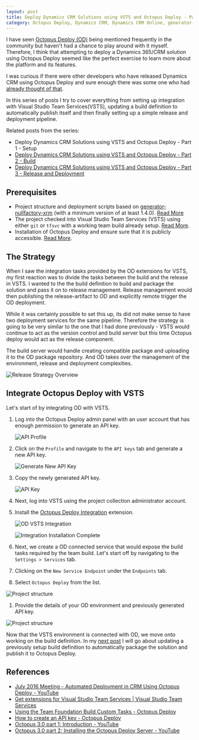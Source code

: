 ```yaml
---
layout: post
title: Deploy Dynamics CRM Solutions using VSTS and Octopus Deploy - Part 1 - Setup
category: Octopus Deploy, Dynamics CRM, Dynamics CRM Online, generator-nullfactory-xrm, Visual Studio Team Services, ALM, Git 
---
```

I have seen [Octopus Deploy (OD)](https://octopus.com/) being mentioned frequently in the community but haven't had a chance to play around with it myself. Therefore, I think that attempting to deploy a Dynamics 365/CRM solution using Octopus Deploy seemed like the perfect exercise to learn more about the platform and its features.

I was curious if there were other developers who have released Dynamics CRM using Octopus Deploy and sure enough there was some one who had [already thought of that](https://www.youtube.com/watch?v=--9u5azwSb4).

In this series of posts I try to cover everything from setting up integration with Visual Studio Team Services(VSTS), updating a build definition to automatically publish itself and then finally setting up a simple release and deployment pipeline.

Related posts from the series:

- Deploy Dynamics CRM Solutions using VSTS and Octopus Deploy - Part 1 - Setup 
- [Deploy Dynamics CRM Solutions using VSTS and Octopus Deploy - Part 2 - Build](/2017/04/deploy-dynamics-crm-solutions-vsts-octopus-deploy-build-part-2/)
- [Deploy Dynamics CRM Solutions using VSTS and Octopus Deploy - Part 3 - Release and Deployment](/2017/04/deploy-dynamics-crm-solutions-vsts-octopus-deploy-release-part-3/)

## Prerequisites

- Project structure and deployment scripts based on [generator-nullfactory-xrm](https://www.npmjs.com/package/generator-nullfactory-xrm) (with a minimum version of at least 1.4.0). [Read More](/2016/10/release-strategy-for-dynamics-crm-prepping-part-1/)
- The project checked into Visual Studio Team Services (VSTS) using either `git` or `tfsvc` with a working team build already setup. [Read More](/2016/11/release-strategy-for-dynamics-crm-setting-up-the-build-part-2).
- Installation of Octopus Deploy and ensure sure that it is publicly accessible. [Read More](https://www.youtube.com/watch?v=T0BQvMDXPNQ).

## The Strategy

When I saw the integration tasks provided by the OD extensions for VSTS, my first reaction was to divide the tasks between the build and the release in VSTS. I wanted to the the build definition to build and package the solution and pass it on to release management. Release management would then publishing the release-artifact to OD and explicitly remote trigger the OD deployment.

While it was certainly possible to set this up, its did not make sense to have two deployment services for the same pipeline. Therefore the strategy is going to be very similar to the one that I had done previously - VSTS would continue to act as the version control and build server but this time Octopus deploy would act as the release component.

The build server would handle creating compatible package and uploading it to the OD package repository. And OD takes over the management of the environment, release and deployment complexities.

![Release Strategy Overview](/images/posts/OctoDeployPt1/05_overview.png)

<!--excerpt-->

## Integrate Octopus Deploy with VSTS

Let's start of by integrating OD with VSTS.

1. Log into the Octopus Deploy admin panel with an user account that has enough permission to generate an API key.

	![API Profile](/images/posts/OctoDeployPt1/10_od_api_profile.png)

1. Click on the `Profile` and navigate to the `API keys` tab and generate a new API key.

	![Generate New API Key](/images/posts/OctoDeployPt1/20_generate_new_api_key.png)

1. Copy the newly generated API key. 

	![API Key](/images/posts/OctoDeployPt1/30_api_key.png)

1. Next, log into VSTS using the project collection administrator account.
1. Install the [Octopus Deploy Integration](https://marketplace.visualstudio.com/items?itemName=octopusdeploy.octopus-deploy-build-release-tasks) extension.

	![OD VSTS Integration](/images/posts/OctoDeployPt1/40_od_integ.png)

	![Integration Installation Complete](/images/posts/OctoDeployPt1/50_od_integ_install_complete.png)

1. Next, we create a OD connected service that would expose the build tasks required by the team build. Let's start off by navigating to the `Settings > Services` tab.
1. Clicking on the `New Service Endpoint` under the `Endpoints` tab.
1. Select `Octopus Deploy` from the list.

![Project structure](/images/posts/OctoDeployPt1/60_service_endpoint.png)

1. Provide the details of your OD environment and previously generated API key.

![Project structure](/images/posts/OctoDeployPt1/70_service_endpoint2.png)

Now that the VSTS environment is connected with OD, we move onto working on the build definition. In my [next post](/2017/04/deploy-dynamics-crm-solutions-vsts-octopus-deploy-build-part-2/) I will go about updating a previously setup build definition to automatically package the solution and publish it to Octopus Deploy. 

## References

- [July 2016 Meeting - Automated Deployment in CRM Using Octopus Deploy - YouTube](https://www.youtube.com/watch?v=--9u5azwSb4)
- [Get extensions for Visual Studio Team Services | Visual Studio Team Services](https://www.visualstudio.com/en-us/docs/marketplace/get-vsts-extensions)
- [Using the Team Foundation Build Custom Tasks - Octopus Deploy](https://octopus.com/docs/guides/use-the-team-foundation-build-custom-task)
- [How to create an API key - Octopus Deploy](https://octopus.com/docs/how-to/how-to-create-an-api-key)
- [Octopus 3.0 part 1: Introduction - YouTube](https://www.youtube.com/watch?v=FOxqnle2bCc)
- [Octopus 3.0 part 2: Installing the Octopus Deploy Server - YouTube](https://www.youtube.com/watch?v=T0BQvMDXPNQ)